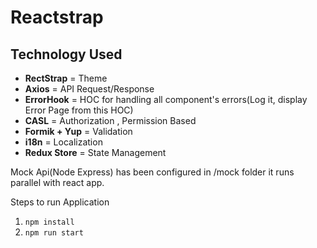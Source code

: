 # Reactstrap

##  Technology Used

- __RectStrap__  = Theme
- __Axios__ = API Request/Response
- __ErrorHook__ = HOC for handling all component's errors(Log it, display Error Page from this HOC)
- __CASL__ = Authorization , Permission Based
- __Formik + Yup__ = Validation
- __i18n__ = Localization
- __Redux Store__ = State Management

Mock Api(Node Express) has been configured in /mock folder it runs parallel with react app.

Steps to run Application 

1. `npm install`
2. `npm run start`
